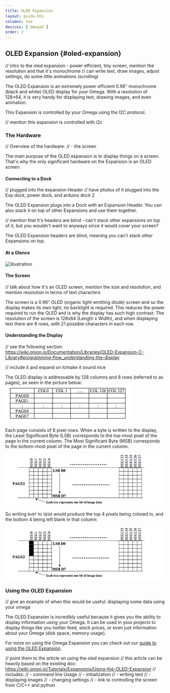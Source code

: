 ```yaml
---
title: OLED Expansion
layout: guide.hbs
columns: two
devices: [ Omega2 ]
order: 2
---
```


## OLED Expansion {#oled-expansion}

// intro to the oled expansion - power efficient, tiny screen, mention the resolution and that it's monochrome
// can write text, draw images, adjust settings, do some little animations (scrolling)


The OLED Expansion is an extremely power efficient 0.96″ monochrome (black and white) OLED display for your Omega. With a resolution of 128×64, it is very handy for displaying text, drawing images, and even animation.

This Expansion is controlled by your Omega using the I2C protocol.

<!-- TODO: >You can read our [guide to the Omega's I2C connection](#InsertLinkHere) for more information on the I2C Protocol -->

// mention this expansion is controlled with i2c

### The Hardware

// Overview of the hardware:
//  - the screen

The main purpose of the OLED expansion is to display things on a screen. That's why the only significant hardware on the Expansion is an OLED screen.


#### Connecting to a Dock

// plugged into the expansion Header
// have photos of it plugged into the Exp dock, power dock, and arduino dock 2

The OLED Expansion plugs into a Dock with an Expansion Header. You can also stack it on top of other Expansions and use them together.

// mention that it's headers are blind - can't stack other expansions on top of it, but you wouldn't want to anyways since it would cover your screen?

The OLED Expansion headers are blind, meaning you can't stack other Expansions on top.

#### At a Glance

<!-- // illustration -->

![illustration](https://raw.githubusercontent.com/OnionIoT/Onion-Docs/master/Omega2/Documentation/Hardware-Overview/img/oled-expansion-illustration.jpg)

#### The Screen

// talk about how it's an OLED screen, mention the size and resolution, and mention resolution in terms of text characters

The screen is a 0.96″ OLED (organic light-emitting diode) screen and so the display makes its own light, no backlight is required. This reduces the power required to run the OLED and is why the display has such high contrast. The resolution of the screen is 128x64 (Length x Width), and when displaying text there are 8 rows, with 21 possible characters in each row.


#### Understanding the Display

// see the following section: https://wiki.onion.io/Documentation/Libraries/OLED-Expansion-C-Library#programming-flow_understanding-the-display

// include it and expand on it/make it sound nice

The OLED display is addressable by 128 columns and 8 rows (referred to as pages), as seen in the picture below:
![the columns and rows](../img/oled-expansion-column-rows.png)

Each page consists of 8 pixel rows. When a byte is written to the display, the Least Significant Byte (LSB) corresponds to the top-most pixel of the page in the current column. The Most Significant Byte (MSB) corresponds to the bottom-most pixel of the page in the current column.

![not-colored-in-example](../img/oled-expansion-not-colored-in.png)

So writing `0x0f` to `SEG0` would produce the top 4 pixels being colored in, and the bottom 4 being left blank in that column:

![colored-in-example](../img/oled-expansion-colored-in.png)

### Using the OLED Expansion

// give an example of when this would be useful: displaying some data using your omega

The OLED Expansion is incredibly useful because it gives you the ability to display information using your Omega. It can be used in your projects to display things like you twitter feed, stock prices, or even just information about your Omega (disk space, memory usage).


For more on using the Omega Expansion you can check out our [guide to using the OLED Expansion](#using-oled-expansion).

// point them to the article on using the oled expansion
// this article can be heavily based on the existing doc: https://wiki.onion.io/Tutorials/Expansions/Using-the-OLED-Expansion
// includes:
//  - command line Usage
//    - initialization
//    - writing text
//    - displaying images
//    - changing settings
//  - link to controlling the screen from  C/C++ and python
